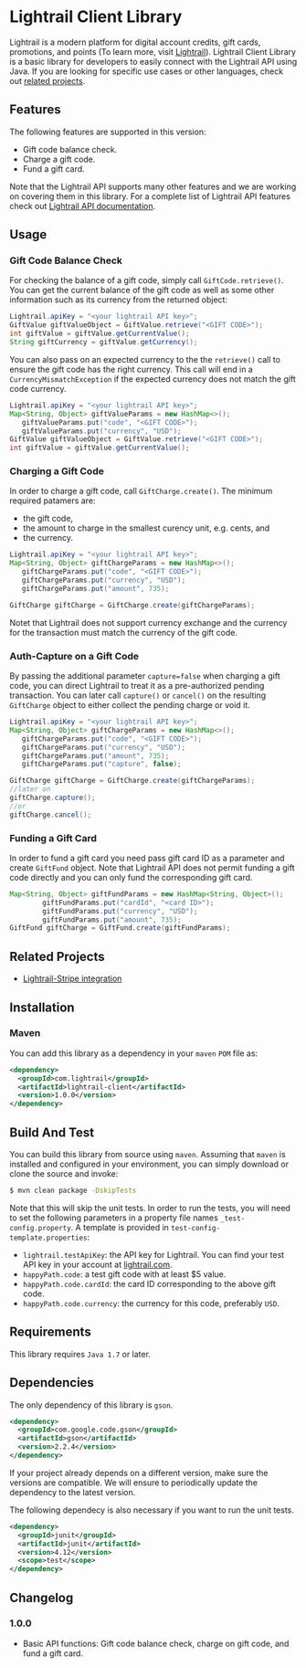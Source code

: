 # Lightrail Client Library

Lightrail is a modern platform for digital account credits, gift cards, promotions, and points (To learn more, visit [Lightrail](https://www.lightrail.com/)). Lightrail Client Library is a basic library for developers to easily connect with the Lightrail API using Java. If you are looking for specific use cases or other languages, check out [related projects](#related-projects). 

## Features ##

The following features are supported in this version:

- Gift code balance check. 
- Charge a gift code.
- Fund a gift card.

Note that the Lightrail API supports many other features and we are working on covering them in this library. For a complete list of Lightrail API features check out [Lightrail API documentation](https://www.lightrail.com/docs/).

## Usage ##

### Gift Code Balance Check ###
For checking the balance of a gift code, simply call `GiftCode.retrieve()`. You can get the 
current balance of the gift code as well as some other information such as its currency from 
the returned object:
```java
Lightrail.apiKey = "<your lightrail API key>";
GiftValue giftValueObject = GiftValue.retrieve("<GIFT CODE>");
int giftValue = giftValue.getCurrentValue();
String giftCurrency = giftValue.getCurrency();
```
You can also pass on an expected currency to the the `retrieve()` call to ensure the gift code has the right currency. This call will end in a `CurrencyMismatchException` if the expected currency does not match the gift code currency.

```Java
Lightrail.apiKey = "<your lightrail API key>";
Map<String, Object> giftValueParams = new HashMap<>();
   giftValueParams.put("code", "<GIFT CODE>");
   giftValueParams.put("currency", "USD");
GiftValue giftValueObject = GiftValue.retrieve("<GIFT CODE>");
int giftValue = giftValue.getCurrentValue();
```

### Charging a Gift Code

In order to charge a gift code, call `GiftCharge.create()`. The minimum required patamers are:

- the gift code,
- the amount to charge in the smallest curency unit, e.g. cents, and
- the currency.

```java
Lightrail.apiKey = "<your lightrail API key>";
Map<String, Object> giftChargeParams = new HashMap<>();
   giftChargeParams.put("code", "<GIFT CODE>");
   giftChargeParams.put("currency", "USD");
   giftChargeParams.put("amount", 735);

GiftCharge giftCharge = GiftCharge.create(giftChargeParams);
```

Notet that Lightrail does not support currency exchange and the currency for the transaction must match the currency of the gift code.

### Auth-Capture on a Gift Code

By passing the additional parameter `capture=false` when charging a gift code, you can direct Lightrail to treat it as a pre-authorized pending transaction. You can later call `capture()` or `cancel()` on the resulting `GiftCharge` object to either collect the pending charge or void it.

```Java
Lightrail.apiKey = "<your lightrail API key>";
Map<String, Object> giftChargeParams = new HashMap<>();
   giftChargeParams.put("code", "<GIFT CODE>");
   giftChargeParams.put("currency", "USD");
   giftChargeParams.put("amount", 735);
   giftChargeParams.put("capture", false);

GiftCharge giftCharge = GiftCharge.create(giftChargeParams);
//later on
giftCharge.capture();
//or
giftCharge.cancel();
```

### Funding a Gift Card

In order to fund a gift card you need pass gift card ID as a parameter and create `GiftFund` object. Note that Lightrail API does not permit funding a gift code directly and you can only fund the corresponding gift card.

```java
Map<String, Object> giftFundParams = new HashMap<String, Object>();
        giftFundParams.put("cardId", "<card ID>");
        giftFundParams.put("currency", "USD");
        giftFundParams.put("amount", 735);
GiftFund giftCharge = GiftFund.create(giftFundParams);
```

## Related Projects

- [Lightrail-Stripe integration]()

## Installation ##

### Maven
You can add this library as a dependency in your `maven` `POM` file as:
```xml
<dependency>
  <groupId>com.lightrail</groupId>
  <artifactId>lightrail-client</artifactId>
  <version>1.0.0</version>
</dependency>
```

## Build And Test ##
You can build  this library from source using `maven`. Assuming that `maven` is installed and configured in your 
environment, you can simply download or clone the source and invoke:
```sh
$ mvn clean package -DskipTests
```
Note that this will skip the unit tests. In order to run the tests, you will need to set the 
following parameters in a property file names `_test-config.property`. A template 
is provided in `test-config-template.properties`:
- `lightrail.testApiKey`: the API key for Lightrail. You can find your test API key in your account at 
  [lightrail.com](lightrail.com). 
- `happyPath.code`: a test gift code with at least $5 value.
- `happyPath.code.cardId`: the card ID corresponding to the above gift code.
- `happyPath.code.currency`: the currency for this code, preferably `USD`.

## Requirements ## 
This library requires `Java 1.7` or later.

## Dependencies ##

The only dependency of this library is `gson`. 
```xml
<dependency>
  <groupId>com.google.code.gson</groupId>
  <artifactId>gson</artifactId>
  <version>2.2.4</version>
</dependency>
```
If your project already depends on a different version, make sure the versions 
are compatible. We will ensure to periodically update the dependency to the latest version.

The following dependecy is also necessary if you want to run the unit tests.
```xml
<dependency>
  <groupId>junit</groupId>
  <artifactId>junit</artifactId>
  <version>4.12</version>
  <scope>test</scope>
</dependency>
```
## Changelog ## 

### 1.0.0 ###
- Basic API functions: Gift code balance check, charge on gift code, and fund a gift card.

